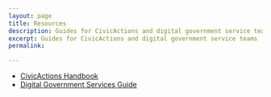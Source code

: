 ```yaml
---
layout: page
title: Resources
description: Guides for CivicActions and digital government service teams.
excerpt: Guides for CivicActions and digital government service teams
permalink: 

---
```


* [CivicActions Handbook](/handbook)
* [Digital Government Services Guide](/guide)